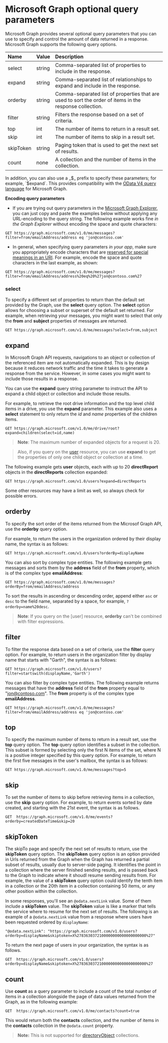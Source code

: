 # Microsoft Graph optional query parameters
Microsoft Graph provides several optional query parameters that you can use to specify and control the amount of data returned in a response. Microsoft Graph supports the following query options. 

|Name|Value|Description|
|:---------------|:--------|:-------|
|select|string|Comma-separated list of properties to include in the response.|
|expand|string|Comma-separated list of relationships to expand and include in the response.  |
|orderby|string|Comma-separated list of properties that are used to sort the order of items in the response collection.|
|filter|string|Filters the response based on a set of criteria.|
|top|int|The number of items to return in a result set.|
|skip|int|The number of items to skip in a result set.|
|skipToken|string|Paging token that is used to get the next set of results.|
|count|none|A collection and the number of items in the collection.|

In addition, you can also use a _$_ prefix to specify these parameters; for example, `$expand`.  This provides compatibility with the [OData V4 query language](http://docs.oasis-open.org/odata/odata/v4.0/errata03/os/complete/part2-url-conventions/odata-v4.0-errata03-os-part2-url-conventions-complete.html#_Toc453752356) for Microsoft Graph.

**Encoding query parameters**

- If you are trying out query parameters in the [Microsoft Graph Explorer](https://graph.microsoft.io/en-us/graph-explorer#), you can just copy and paste the examples below without applying 
any URL-encoding to the query string. The following example works fine _in the Graph Explorer_ without encoding the space and quote characters:
```http
GET https://graph.microsoft.com/v1.0/me/messages?filter=from/emailAddress/address eq 'jon@contoso.com'
``` 
- In general, when specifying query parameters _in your app_, make sure you appropriately encode characters that are [reserved for special meanings in an URI](https://tools.ietf.org/html/rfc3986#section-2.2).
For example, encode the space and quote characters in the last example, as shown:
```http
GET https://graph.microsoft.com/v1.0/me/messages?filter=from/emailAddress/address%20eq%20%27jon@contoso.com%27
```

### select
To specify a different set of properties to return than the default set provided by the Graph, use the **select** query option.
The **select** option allows for choosing a subset or superset of the default set returned.
For example, when retrieving your messages, you might want to select that only the **from** and **subject** properties of messages are returned.

```http
GET https://graph.microsoft.com/v1.0/me/messages?select=from,subject
```

<!--For example, when retrieving the children of an item on a drive, you want to select that only the **name** and **size** properties of items are returned.

```http
GET https://graph.microsoft.com/v1.0/me/drive/root/children?select=name,size
```

By submitting the request with the `select=name,size` query string, the objects
in the response will only have those property values included. 


```json
{
  "value": [
    {
      "id": "13140a9sd9aba",
      "name": "Documents",
      "size": 1024
    },
    {
      "id": "123901909124a",
      "name": "Pictures",
      "size": 1012010210
    }
  ]
}
```--> 

## expand

In Microsoft Graph API requests, navigations to an object or collection of the referenced item are not automatically expanded.
This is by design because it reduces network traffic and the time it takes to generate a response from the service.
However, in some cases you might want to include those results in a response.

You can use the **expand** query string parameter to instruct the API to expand a child object or collection and include those results.

For example, to retrieve the root drive information and the top level child items in a drive, you use the **expand** parameter.
This example also uses a **select** statement to only return the _id_ and _name_ properties of the children items.

```http
GET https://graph.microsoft.com/v1.0/me/drive/root?expand=children(select=id,name)
```

>  **Note**: The maximum number of expanded objects for a request is 20. 

> Also, if you query on the [user](http://graph.microsoft.io/en-us/docs/api-reference/v1.0/resources/user) resource, you can use **expand** to get the properties of only one child object 
or collection at a time. 

The following example gets **user** objects, each with up to 20 **directReport** objects in the **directReports** collection expanded:
```http
GET https://graph.microsoft.com/v1.0/users?expand=directReports
```
Some other resources may have a limit as well, so always check for possible errors.


<!---The following shows a sample result that is returned in the response body.-->


## orderby

To specify the sort order of the items returned from the Microsof Graph API, use the **orderby** query option. 

For example, to return the users in the organization ordered by their display name, the syntax is as follows:

```http
GET https://graph.microsoft.com/v1.0/users?orderBy=displayName
``` 

You can also sort by complex type entities. The following example gets messages and sorts them by the **address** field of the **from** property, which is of the complex type **emailAddress**:

```http
GET https://graph.microsoft.com/v1.0/me/messages?orderBy=from/emailAddress/address
``` 

To sort the results in ascending or descending order, append either `asc` or `desc` to the field name, separated by a space, for example,
`?orderby=name%20desc`.

 >  **Note**: If you query on the [user] resource, **orderby** can't be combined with filter expressions.

## filter
To filter the response data based on a set of criteria, use the **filter** query option.
For example, to return users in the organization filter by display name that starts with "Garth", the syntax is as follows:

```http
GET https://graph.microsoft.com/v1.0/users?filter=startswith(displayName,'Garth')
```

You can also filter by complex type entities.
The following example returns messages that have the **address** field of the **from** property equal to "jon@contoso.com". The **from** property is of the complex type **emailAddress**.

```http
GET https://graph.microsoft.com/v1.0/me/messages?filter=from/emailAddress/address eq 'jon@contoso.com'
``` 

## top
To specify the maximum number of items to return in a result set, use the **top** query option.
The **top** query option identifies a subset in the collection. This subset is formed by selecting only the first N items of the set, where N is a positive integer specified by this query option. 
For example, to return the first five messages in the user's mailbox, the syntax is as follows:

```http
GET https://graph.microsoft.com/v1.0/me/messages?top=5
```

## skip
To set the number of items to skip before retrieving items in a collection, use the **skip** query option. 
For example, to return events sorted by date created, and starting with the 21st event, the syntax is as follows.

```http
GET  https://graph.microsoft.com/v1.0/me/events?orderby=createdDateTime&skip=20
```

## skipToken
The skipTo page and specify the next set of results to return, use  the **skipToken** query option.
The **skipToken** query option is an option provided in Urls returned from the Graph when the Graph has returned a partial subset of results, usually due to server-side paging.
It identifies the point in a collection where the server finished sending results, and is passed back to the Graph to indicate where it shoudl resume sending results from.
For example, the value of a **skipToken** query option could identify the tenth item in a collection or the 20th item in a collection containing 50 items, or any other position within the collection.

In some responses, you'll see an `@odata.nextLink` value. 
Some of them include a **skipToken** value.
The **skipToken** value is like a marker that tells the service where to resume for the next set of results.
The following is an example of a `@odata.nextLink` value from a response where users have been requested ordered by `displayName`: 

```
"@odata.nextLink": "https://graph.microsoft.com/v1.0/users?orderby=displayName&skiptoken=X%2783630372100000000000000000000%27"
```

To return the next page of users in your organization, the syntax is as follows.

```http
GET  https://graph.microsoft.com/v1.0/users?orderby=displayName&skiptoken=X%2783630372100000000000000000000%27
```

## count
Use **count** as a query parameter to include a count of the total number of items in a collection alongside the page of data values returned from the Graph, as in the following example:
```http
GET  https://graph.microsoft.com/v1.0/me/contacts?count=true
```
This would return both the **contacts** collection, and the number of items in the **contacts** collection in the `@odata.count` property.

>**Note:** This is not supported for [directoryObject](http://graph.microsoft.io/en-us/docs/api-reference/v1.0/resources/directoryobject) collections.

